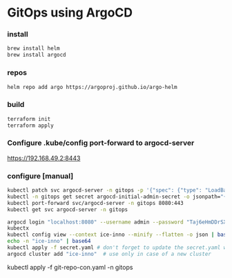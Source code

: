 # GitOps using ArgoCD

### install
```sh
brew install helm
brew install argocd
```

### repos
```sh
helm repo add argo https://argoproj.github.io/argo-helm
```

### build
```sh
terraform init
terraform apply
```
### Configure .kube/config port-forward to argocd-server
https://192.168.49.2:8443

### configure [manual]
```sh
kubectl patch svc argocd-server -n gitops -p '{"spec": {"type": "LoadBalancer"}}'
kubectl -n gitops get secret argocd-initial-admin-secret -o jsonpath="{.data.password}" | base64 -d; echo
kubectl port-forward svc/argocd-server -n gitops 8080:443
kubectl get svc argocd-server -n gitops

argocd login "localhost:8080" --username admin --password "Taj6eHmDDrSXmrLe" --insecure
kubectx
kubectl config view --context ice-inno --minify --flatten -o json | base64 -w 0
echo -n "ice-inno" | base64
kubectl apply -f secret.yaml # don't forget to update the secret.yaml with the base64 output, on fields name and config respectively
argocd cluster add "ice-inno"  # use only in case of a new cluster
```

kubectl apply -f git-repo-con.yaml -n gitops
```
